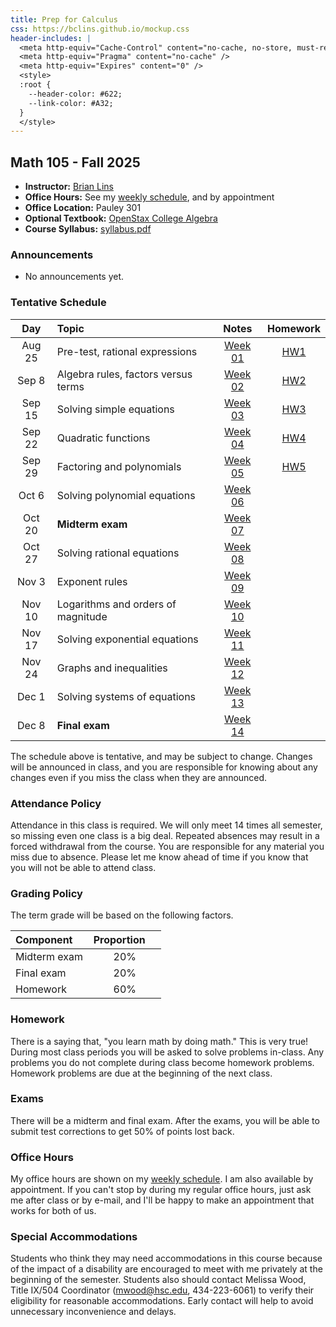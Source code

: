 ```yaml
---
title: Prep for Calculus
css: https://bclins.github.io/mockup.css
header-includes: |
  <meta http-equiv="Cache-Control" content="no-cache, no-store, must-revalidate" />
  <meta http-equiv="Pragma" content="no-cache" />
  <meta http-equiv="Expires" content="0" />
  <style>
  :root {
    --header-color:	#622; 
    --link-color: #A32; 
  }
  </style>
---
```


## Math 105 - Fall 2025

* **Instructor:** [Brian Lins](https://bclins.github.io) 
* **Office Hours:** See my [weekly schedule](https://bclins.github.io/index.html#weekly-schedule), and by appointment
* **Office Location:** Pauley 301
* **Optional Textbook:** [OpenStax College Algebra](https://openstax.org/details/books/college-algebra)
* **Course Syllabus:** [syllabus.pdf](syllabus.pdf)


### Announcements

* No announcements yet.

### Tentative Schedule

Day | Topic                      | Notes | Homework 
:------:|:---------------------------|:-----:|:--------:
Aug 25  | Pre-test, rational expressions                | [Week 01](notes.html#week-1-notes)  | [HW1](HW/HW1.pdf)
Sep 8   | Algebra rules, factors versus terms           | [Week 02](notes.html#week-2-notes)  | [HW2](HW/HW2.pdf)
Sep 15  | Solving simple equations                      | [Week 03](notes.html#week-3-notes)  | [HW3](HW/HW3.pdf)
Sep 22  | Quadratic functions                           | [Week 04](notes.html#week-4-notes)  | [HW4](HW/HW4.pdf)
Sep 29  | Factoring and polynomials                     | [Week 05](notes.html#week-5-notes)  | [HW5](HW/HW5.pdf)
Oct 6   | Solving polynomial equations                  | [Week 06](notes.html#week-6-notes)  |
Oct 20  | **Midterm exam**                              | [Week 07](notes.html#week-7-notes)  |
Oct 27  | Solving rational equations                    | [Week 08](notes.html#week-8-notes)  |
Nov 3   | Exponent rules                                | [Week 09](notes.html#week-9-notes)  |
Nov 10  | Logarithms and orders of magnitude            | [Week 10](notes.html#week-10-notes) | 
Nov 17  | Solving exponential equations                 | [Week 11](notes.html#week-11-notes) | 
Nov 24  | Graphs and inequalities                       | [Week 12](notes.html#week-12-notes) | 
Dec 1   | Solving systems of equations                  | [Week 13](notes.html#week-13-notes) | 
Dec 8   | **Final exam**                                | [Week 14](notes.html#week-14-notes) |

The schedule above is tentative, and may be subject to change. Changes will be announced in class, and you are responsible for knowing about any changes even if you miss the class when they are announced. 

### Attendance Policy

Attendance in this class is required. We will only meet 14 times all semester, so missing even one class is a big deal. Repeated absences may result in a forced withdrawal from the course. You are responsible for any material you miss due to absence. Please let me know ahead of time if you know that you will not be able to attend class.

### Grading Policy

The term grade will be based on the following factors.

| Component &nbsp; &nbsp;  | Proportion  &nbsp; &nbsp;|
| :--- | :---: |
| Midterm exam | 20% |
| Final exam   | 20% |
| Homework     | 60% |  


### Homework 
  
There is a saying that, "you learn math by doing math." This is very true! During most class periods you will be asked to solve problems in-class. Any problems you do not complete during class become homework problems. Homework problems are due at the beginning of the next class.  

### Exams

There will be a midterm and final exam.  After the exams, you will be able to submit test corrections to get 50% of points lost back.  

### Office Hours

My office hours are shown on my [weekly schedule](https://bclins.github.io/index.html#weekly-schedule).  I am also available by appointment. If you can't stop by during my regular office hours, just ask me after class or by e-mail, and I'll be happy to make an appointment that works for both of us.  


### Special Accommodations

Students who think they may need accommodations in this course because of the impact of a disability are encouraged to meet with me privately at the beginning of the semester. Students also should contact Melissa Wood, Title IX/504 Coordinator (mwood@hsc.edu, 434-223-6061) to verify their eligibility for reasonable accommodations. Early contact will help to avoid unnecessary inconvenience and delays.



<br>
<br>
<br>
<br>
<br>
<br>
<br>
<br>
